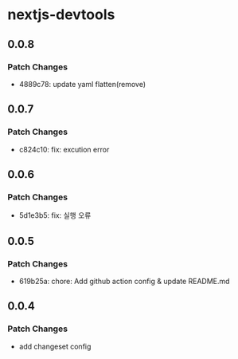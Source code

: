 # nextjs-devtools

## 0.0.8

### Patch Changes

- 4889c78: update yaml flatten(remove)

## 0.0.7

### Patch Changes

- c824c10: fix: excution error

## 0.0.6

### Patch Changes

- 5d1e3b5: fix: 실행 오류

## 0.0.5

### Patch Changes

- 619b25a: chore: Add github action config & update README.md

## 0.0.4

### Patch Changes

- add changeset config
